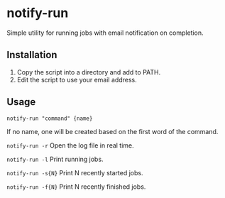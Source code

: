 # notify-run

Simple utility for running jobs with email notification on completion.

## Installation

1. Copy the script into a directory and add to PATH.
2. Edit the script to use your email address.

## Usage

`notify-run "command" {name}`

If no name, one will be created based on the first word of the command.

`notify-run -r` Open the log file in real time.

`notify-run -l` Print running jobs.

`notify-run -s{N}` Print N recently started jobs.

`notify-run -f{N}` Print N recently finished jobs.
